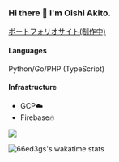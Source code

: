 ### Hi there 👋 I'm Oishi Akito.

[ポートフォリオサイト(制作中)](https://66ed3gs.com)

#### Languages
Python/Go/PHP
(TypeScript)

#### Infrastructure
- GCP☁️
- Firebase🔥

![](https://github-readme-stats.vercel.app/api?username=66ed3gs&show_icons=true&count_private=true&line_height=40&bg_color=222&text_color=FFF&title_color=fc9d9d&icon_color=AAD6EC)

![66ed3gs's wakatime stats](https://github-readme-stats.vercel.app/api/wakatime?username=@66ed3gs)